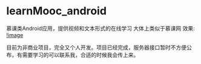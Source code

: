 # learnMooc_android
慕课类Android应用，提供视频和文本形式的在线学习
大体上类似于慕课网
效果:
[!image](http://github.com/Qloop/learnMooc_android/raw/master/慕课Ime.gif)

目前为非商业项目，完全又个人开发。项目已经完成，服务器接口暂时不方便公布，有需要学习的可以联系我，合适的时候我会传上来。
